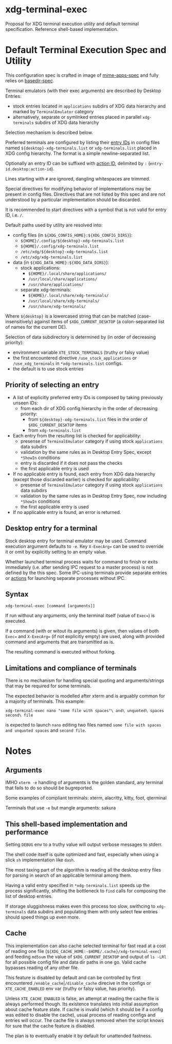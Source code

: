 # xdg-terminal-exec

Proposal for XDG terminal execution utility and default terminal specification. Reference shell-based implementation.

# Default Terminal Execution Spec and Utility

This configuration spec is crafted in image of [mime-apps-spec](https://specifications.freedesktop.org/mime-apps-spec/latest/ar01s02.html)
and fully relies on [basedir-spec](https://standards.freedesktop.org/basedir-spec/basedir-spec-latest.html).

Terminal emulators (with their exec arguments) are described by Desktop Entries:

- stock entries located in `applications` subdirs of XDG data hierarchy and marked by `TerminalEmulator` category
- alternatively, separate or symlinked entries placed in parallel `xdg-terminals` subdirs of XDG data hierarchy

Selection mechanism is described below.

Preferred terminals are configured by listing their [entry IDs](https://specifications.freedesktop.org/desktop-entry-spec/latest/ar01s02.html#desktop-file-id)
in config files named `${desktop}-xdg-terminals.list` or `xdg-terminals.list` placed in XDG config hierarchy.
The format is a simple newline-separated list.

Optionally an entry ID can be suffixed with [action ID](https://specifications.freedesktop.org/desktop-entry-spec/latest/ar01s11.html), delimited by `:`
(`entry-id.desktop:action-id`).

Lines starting with `#` are ignored, dangling whitespaces are trimmed.

Special directives for modifying behavior of implementations may be present in config files. Directives that are not
listed by this spec and are not understood by a particular implementation should be discarded.

It is recommended to start directives with a symbol that is not valid for entry ID, i.e. `/`.

Default paths used by utility are resolved into:

- config files (in `${XDG_CONFIG_HOME}:${XDG_CONFIG_DIRS}`):
  - `${HOME}/.config/${desktop}-xdg-terminals.list`
  - `${HOME}/.config/xdg-terminals.list`
  - `/etc/xdg/${desktop}-xdg-terminals.list`
  - `/etc/xdg/xdg-terminals.list`
- data (in `${XDG_DATA_HOME}:${XDG_DATA_DIRS}`):
  - stock applications:
    - `${HOME}/.local/share/applications/`
    - `/usr/local/share/applications/`
    - `/usr/share/applications/`
  - separate xdg-terminals:
    - `${HOME}/.local/share/xdg-terminals/`
    - `/usr/local/share/xdg-terminals/`
    - `/usr/share/xdg-terminals/`

Where `${desktop}` is a lowercased string that can be matched (case-insensitively) against items of `$XDG_CURRENT_DESKTOP`
(a colon-separated list of names for the current DE).

Selection of data subdirectory is determined by (in order of decreasing priority):

- environment variable `XTE_STOCK_TERMINALS` (truthy or falsy value)
- the first encountered directive `/use_stock_applications` or `/use_xdg_terminals` in `*xdg-terminals.list` configs.
- the default is to use stock entries

## Priority of selecting an entry

- A list of explicitly preferred entry IDs is composed by taking previously unseen IDs:
  - from each dir of XDG config hierarchy in the order of decreasing priority:
    - from `${desktop}-xdg-terminals.list` files in the order of `$XDG_CURRENT_DESKTOP` items
    - from `xdg-terminals.list`
- Each entry from the resulting list is checked for applicability:
  - presense of `TerminalEmulator` category if using stock `applications` data subdirs
  - validation by the same rules as in Desktop Entry Spec, except `*ShowIn` conditions
  - entry is discarded if it does not pass the checks
  - the first applicable entry is used
- If no applicable entry is found, each entry from XDG data hierarchy (except those discarded earlier) is checked for applicability:
  - presense of `TerminalEmulator` category if using stock `applications` data subdirs
  - validation by the same rules as in Desktop Entry Spec, now including `*ShowIn` conditions
  - the first applicable entry is used
- If no applicable entry is found, an error is returned.

## Desktop entry for a terminal

Stock desktop entry for terminal emulator may be used. Command execution argument defaults to `-e`.
Key `X-ExecArg=` can be used to override it or omit by explicitly setting to an empty value.

Whether launched terminal process waits for command to finish or exits immediately
(i.e. after sending IPC request to a master process) is not defined by the this spec.
Some IPC-using terminals provide separate entries or [actions](https://specifications.freedesktop.org/desktop-entry-spec/latest/ar01s11.html)
for launching separate processes without IPC.

## Syntax

```
xdg-terminal-exec [command [arguments]]
```

If run without any arguments, only the terminal itself (value of `Exec=`) is executed.

If a command (with or witout its arguments) is given, then values of both `Exec=` and `X-ExecArg=` (if not explicitly empty)
are used, along with provided command and arguments that are transmitted as is.

The resulting command is executed without forking.

## Limitations and compliance of terminals

There is no mechanism for handling special quoting and arguments/strings that may be required for some terminals.

The expected behavior is modelled after xterm and is arguably common for a majority of terminals. This example:

```
xdg-terminal-exec nano "some file with spaces"\ and\ unquoted\ spaces second\ file
```

is expected to launch `nano` editing two files named `some file with spaces and unquoted spaces` and `second file`.

# Notes

## Arguments

IMHO `xterm -e` handling of arguments is the golden standard, any terminal that fails to do so should be bugreported.

Some examples of compliant terminals: xterm, alacritty, kitty, foot, qterminal

Terminals that use `-e` but mangle arguments: sakura

## This shell-based implementation and performance

Setting `DEBUG` env to a truthy value will output verbose messages to stderr.

The shell code itself is quite optimized and fast, especially when using a slick `sh` implementation like `dash`.

The most taxing part of the algorithm is reading all the desktop entry files for parsing in search of
an applicable terminal among them.

Having a valid entry specified in `*xdg-terminals.list` speeds up the process significantly,
shifting the bottleneck to `find` calls for composing the list of desktop entries.

If storage sluggishness makes even this process too slow, swithcing to `xdg-terminals` data subdirs and
populating them with only select few entries should speed things up even more.

## Cache

This implementation can also cache selected terminal for fast read at a cost of reading one file
(`${XDG_CACHE_HOME:-$HOME/.cache}/xdg-terminal-exec`) and feeding `md5sum` the value of `$XDG_CURRENT_DESKTOP`
and output of `ls -LRl` for all possible config file and data dir paths in one go.
Valid cache bypasses reading of any other file.

This feature is disabled by default and can be controlled by first encountered `/enable_cache`|`/disable_cache`
direcive in the configs or `XTE_CACHE_ENABLED` env var (truthy or falsy value, has priority).

Unless `XTE_CACHE_ENABLED` is false, an attempt at reading the cache file is always performed though.
Its existence translates into initial assumption about cache feature state. If cache is invalid
(which it should be if a config was edited to disable the cache), usual process of reading configs and
entries will occur. The cache file is always removed when the script knows for sure that the cache feature
is disabled.

The plan is to eventually enable it by default for unattended fastness.
